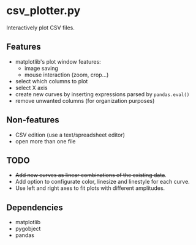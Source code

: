 # csv_plotter.py

Interactively plot CSV files.

## Features
- matplotlib's plot window features:
    * image saving
    * mouse interaction (zoom, crop...)
- select which columns to plot
- select X axis
- create new curves by inserting expressions parsed by `pandas.eval()`
- remove unwanted columns (for organization purposes)

## Non-features
- CSV edition (use a text/spreadsheet editor)
- open more than one file

## TODO
- ~~Add new curves as linear combinations of the existing data~~.
- Add option to configurate color, linesize and linestyle for each curve.
- Use left and right axes to fit plots with different amplitudes.

## Dependencies
- matplotlib
- pygobject
- pandas
